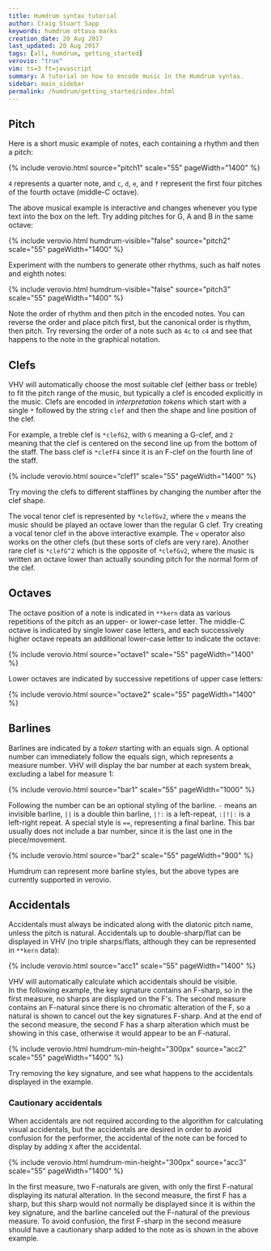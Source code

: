 ```yaml
---
title: Humdrum syntax tutorial
author: Craig Stuart Sapp
keywords: humdrum ottava marks
creation_date: 20 Aug 2017
last_updated: 20 Aug 2017
tags: [all, humdrum, getting_started]
verovio: "true"
vim: ts=3 ft=javascript
summary: A tutorial on how to encode music in the Humdrum syntax.
sidebar: main_sidebar
permalink: /humdrum/getting_started/index.html
---
```



## Pitch ##

Here is a short music example of notes, each containing a rhythm and then a pitch:

{% include verovio.html
	source="pitch1"
	scale="55"
	pageWidth="1400"
%}
<script type="application/json" id="pitch1">**kern
4c
4d
4e
4f
*-
</script>

`4` represents a quarter note, and `c`, `d`, `e`, and `f` represent
the first four pitches of the fourth octave (middle-C octave).  

The above musical example is interactive and changes whenever you type
text into the box on the left.  Try adding pitches for G, A and B
in the same octave:  

{% include verovio.html
	humdrum-visible="false"
	source="pitch2"
	scale="55"
	pageWidth="1400"
%}
<script type="application/json" id="pitch2">
**kern
4c
4d
4e
4f
4g
4a
4b
*-
</script>


Experiment with the numbers to generate other
rhythms, such as half notes and eighth notes:

{% include verovio.html
	humdrum-visible="false"
	source="pitch3"
	scale="55"
	pageWidth="1400"
%}
<script type="application/json" id="pitch3">
**kern
8c
2d
8e
8f
4g
4a
2b
*-
</script>

Note the order of rhythm and then pitch in the encoded notes.  You
can reverse the order and place pitch first, but the canonical
order is rhythm, then pitch.  Try reversing the order of a note
such as `4c` to `c4` and see that happens to the note in the graphical
notation.

## Clefs ##

VHV will automatically choose the most suitable clef (either bass
or treble) to fit the pitch range of the music, but typically a
clef is encoded explicitly in the music.  Clefs are encoded in
*interpretation tokens* which start with a single `*` followed by
the string `clef` and then the shape and line position of the clef.

For example, a treble clef is `*clefG2`, with `G` meaning a G-clef,
and `2` meaning that the clef is centered on the second line up
from the bottom of the staff.  The bass clef is `*clefF4` since it
is an F-clef on the fourth line of the staff.

{% include verovio.html
	source="clef1"
	scale="55"
	pageWidth="1400"
%}
<script type="application/json" id="clef1">
**kern
*clefG2
4c
*clefF4
4c
*clefC3
4c
*-
</script>

Try moving the clefs to different stafflines by changing the number 
after the clef shape.

The vocal tenor clef is represented by `*clefGv2`, where the `v`
means the music should be played an octave lower than the regular
G clef.  Try creating a vocal tenor clef in the above interactive
example. The `v` operator also works on the other clefs (but these
sorts of clefs are very rare).  Another rare clef is `*clefG^2`
which is the opposite of `*clefGv2`, where the music is written
an octave lower than actually sounding pitch for the normal form 
of the clef.

## Octaves ##

The octave position of a note is indicated in `**kern` data as
various repetitions of the pitch as an upper- or lower-case letter.
The middle-C octave is indicated by single lower case letters, and each
successively higher octave repeats an additional lower-case letter to indicate
the octave:

{% include verovio.html
	source="octave1"
	scale="55"
	pageWidth="1400"
%}
<script type="application/json" id="octave1">
**kern
*clefG2
2c
2cc
2ccc
*-
</script>

Lower octaves are indicated by successive repetitions of upper case letters:

{% include verovio.html
	source="octave2"
	scale="55"
	pageWidth="1400"
%}
<script type="application/json" id="octave2">
**kern
*clefF4
2C
2CC
2CCC
*-
</script>


## Barlines ##

Barlines are indicated by a *token* starting with an equals sign.  A optional 
number can immediately follow the equals sign, which represents a measure number.
VHV will display the bar number at each system break, excluding a label for 
measure 1:

{% include verovio.html
	source="bar1"
	scale="55"
	pageWidth="1000"
%}
<script type="application/json" id="bar1">
**kern
*clefG2
=1
1c
=2
1d
=3
1e
=4
1f
=5
1g
=6
1a
=7
1b
=8
1cc
=8
1dd
=8
1ee
=8
1ff
=8
1gg
=
*-
</script>


Following the number can be an optional styling of the barline. `-` means an
invisible barline, `||` is a double thin barline, `|!:` is a left-repeat, 
`:|!|:` is a left-right repeat.  A special style is `==`, representing a final
barline.  This bar usually does not include a bar number, since it is the last
one in the piece/movement.

{% include verovio.html
	source="bar2"
	scale="55"
	pageWidth="900"
%}
<script type="application/json" id="bar2">
**kern
*clefG2
=1
1c
=2-
1d
=3||
1e
=4!!
1f
=5!|:
1g
=6:|!|:
1a
=7:|!
1b
==
*-
</script>


Humdrum can represent more barline styles, but the above types are currently
supported in verovio.



## Accidentals ##

Accidentals must always be indicated along with the diatonic pitch name, unless
the pitch is natural.  Accidentals up to double-sharp/flat can be displayed in
VHV (no triple sharps/flats, although they can be represented in `**kern` data):


{% include verovio.html
	source="acc1"
	scale="55"
	pageWidth="1400"
%}
<script type="application/json" id="acc1">
**kern
*clefG2
4c--
4d-
4en
4f#
4g##
*-
</script>

VHV will automatically calculate which accidentals should be visible.  
In the following example, the key signature contains an F-sharp, so in the
first measure, no sharps are displayed on the F's.  The second measure
contains an F-natural since there is no chromatic alteration of the
F, so a natural is shown to cancel out the key signatures F-sharp.
And at the end of the second measure, the second F has a sharp
alteration which must be showing in this case, otherwise it would
appear to be an F-natural.

{% include verovio.html
	humdrum-min-height="300px"
	source="acc2"
	scale="55"
	pageWidth="1400"
%}
<script type="application/json" id="acc2">
**kern
*clefG2
*k[f#]
=1
4g
4f#
4e
4f#
=
4g
4f
4e
4f#
==
*-
</script>

Try removing the key signature, and see what happens to the accidentals displayed
in the example.

### Cautionary accidentals ###

When accidentals are not required according to the algorithm for calculating
visual accidentals, but the accidentals are desired in order to avoid confusion
for the performer, the accidental of the note can be forced to display by
adding `X` after the accidental.


{% include verovio.html
	humdrum-min-height="300px"
	source="acc3"
	scale="55"
	pageWidth="1400"
%}
<script type="application/json" id="acc3">
**kern
*k[f#]
*clefG2
=1
4g
4f
4e
4f
=
4g
4f#X
4e
4f#
==
*-
</script>

In the first measure, two F-naturals are given, with only the first
F-natural displaying its natural alteration.  In the second measure,
the first F has a sharp, but this sharp would not normally be
displayed since it is within the key signature, and the barline
canceled out the F-natural of the previous measure.  To avoid
confusion, the first F-sharp in the second measure should have a
cautionary sharp added to the note as is shown in the above example.














